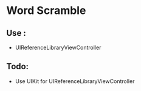 # Word Scramble

## Use :
- UIReferenceLibraryViewController

## Todo:
- Use UIKit for UIReferenceLibraryViewController
